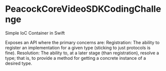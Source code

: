 # PeacockCoreVideoSDKCodingChallenge
Simple IoC Container in Swift

Exposes an API where the primary concerns are:
Registration: The ability to register an implementation for a given type (sticking to just protocols is fine).
Resolution: The ability to, at a later stage (than registration), resolve a type; that is, to provide a method for getting a concrete instance of a desired type.
